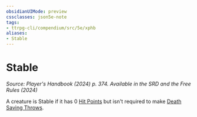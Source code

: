```yaml
---
obsidianUIMode: preview
cssclasses: json5e-note
tags:
- ttrpg-cli/compendium/src/5e/xphb
aliases:
- Stable
---
```

# Stable
*Source: Player's Handbook (2024) p. 374. Available in the <span title='Systems Reference Document (5.2)'>SRD</span> and the Free Rules (2024)* 

A creature is Stable if it has 0 [Hit Points](/3-Mechanics/CLI/variant-rules/hit-points-xphb.md) but isn't required to make [Death Saving Throws](/3-Mechanics/CLI/variant-rules/death-saving-throw-xphb.md).